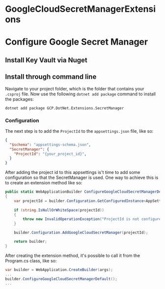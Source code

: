 # GoogleCloudSecretManagerExtensions

# Configure Google Secret Manager

## Install Key Vault via Nuget

## Install through command line

Navigate to your project folder, which is the folder that contains your `.csproj` file. Now use the following `dotnet add package` command to install the packages:

```
dotnet add package GCP.DotNet.Extensions.SecretManager
```

### Configuration

The next step is to add the `ProjectId` to the `appsettings.json` file, like so: 

```json
{
  "$schema": "appsettings-schema.json",
  "SecretManager": {
    "ProjectId": "{your_project_id}",
  }
}
```

After adding the project id to this appsettings is't time to add some configuration so that the SecretManager is used. One way to achieve this is to create an extension method like so: 

```csharp
public static WebApplicationBuilder ConfigureGoogleCloudSecretManagerDefault(this WebApplicationBuilder builder)
{
    var projectId = builder.Configuration.GetConfiguredInstance<AppSettings.SecretManager>(ProjectConstants.SettingsSections.SecretManager).ProjectId;
    
    if (string.IsNullOrWhiteSpace(projectId))
    {
        throw new InvalidOperationException("ProjectId is not configured in appsettings.json under 'SecretManager:ProjectId'.");
    }

    builder.Configuration.AddGoogleCloudSecretManager(projectId);

    return builder;
}
```

After creating the extension method, it's possible to call it from the Program.cs class, like so:

```csharp
var builder = WebApplication.CreateBuilder(args);
...
builder.ConfigureGoogleCloudSecretManagerDefault();
...
```
